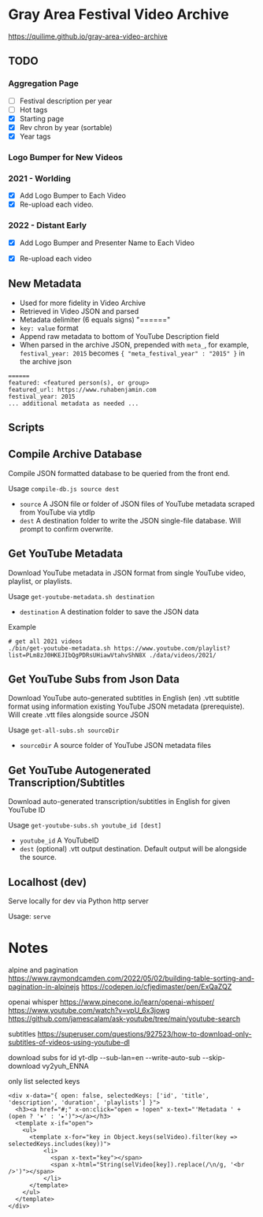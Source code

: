 # Gray Area Festival Video Archive

https://quilime.github.io/gray-area-video-archive


## TODO

### Aggregation Page

  - [ ] Festival description per year
  - [ ] Hot tags
  - [x] Starting page
  - [x] Rev chron by year (sortable)
  - [x] Year tags

### Logo Bumper for New Videos

  ### 2021 - Worlding
  - [x] Add Logo Bumper to Each Video
  - [x] Re-upload each video.

  ### 2022 - Distant Early
  - [x] Add Logo Bumper and Presenter Name to Each Video
  - [x] Re-upload each video


## New Metadata

  - Used for more fidelity in Video Archive
  - Retrieved in Video JSON and parsed
  - Metadata delimiter (6 equals signs) "======"
  - `key: value` format
  - Append raw metadata to bottom of YouTube Description field
  - When parsed in the archive JSON, prepended with `meta_`, for example, `festival_year: 2015` becomes `{ "meta_festival_year" : "2015" }` in the archive json

```
======
featured: <featured person(s), or group>
featured_url: https://www.ruhabenjamin.com
festival_year: 2015
... additional metadata as needed ...
```

## Scripts


## Compile Archive Database

Compile JSON formatted database to be queried from the front end.

Usage `compile-db.js source dest`

- `source` A JSON file or folder of JSON files of YouTube metadata scraped from YouTube via ytdlp
- `dest` A destination folder to write the JSON single-file database. Will prompt to confirm overwrite.


## Get YouTube Metadata

Download YouTube metadata in JSON format from single YouTube video, playlist, or playlists.

Usage `get-youtube-metadata.sh destination`

- `destination` A destination folder to save the JSON data

Example
```
# get all 2021 videos
./bin/get-youtube-metadata.sh https://www.youtube.com/playlist?list=PLm8zJ0HKEJIbQgPDRsUHiawVtahvShN8X ./data/videos/2021/
```

## Get YouTube Subs from Json Data

Download YouTube auto-generated subtitles in English (en) .vtt subtitle format using information existing YouTube JSON metadata (prerequiste). Will create .vtt files alongside source JSON

Usage `get-all-subs.sh sourceDir`

- `sourceDir` A source folder of YouTube JSON metadata files


## Get YouTube Autogenerated Transcription/Subtitles

Download auto-generated transcription/subtitles in English for given YouTube ID

Usage `get-youtube-subs.sh youtube_id [dest]`

- `youtube_id` A YouTubeID
- `dest` (optional) .vtt output destination. Default output will be alongside the source.


## Localhost (dev)

Serve locally for dev via Python http server

Usage: `serve`


# Notes

alpine and pagination
https://www.raymondcamden.com/2022/05/02/building-table-sorting-and-pagination-in-alpinejs
https://codepen.io/cfjedimaster/pen/ExQaZQZ

openai whisper
https://www.pinecone.io/learn/openai-whisper/
https://www.youtube.com/watch?v=vpU_6x3jowg
https://github.com/jamescalam/ask-youtube/tree/main/youtube-search

subtitles
https://superuser.com/questions/927523/how-to-download-only-subtitles-of-videos-using-youtube-dl

download subs for id
yt-dlp --sub-lan=en --write-auto-sub --skip-download vy2yuh_ENNA


only list selected keys

    <div x-data="{ open: false, selectedKeys: ['id', 'title', 'description', 'duration', 'playlists'] }">
      <h3><a href="#;" x-on:click="open = !open" x-text="'Metadata ' + (open ? '▾' : '▸')"></a></h3>
      <template x-if="open">
        <ul>
          <template x-for="key in Object.keys(selVideo).filter(key => selectedKeys.includes(key))">
              <li>
                <span x-text="key"></span>
                <span x-html="String(selVideo[key]).replace(/\n/g, '<br />')"></span>
              </li>
          </template>
        </ul>
      </template>
    </div>